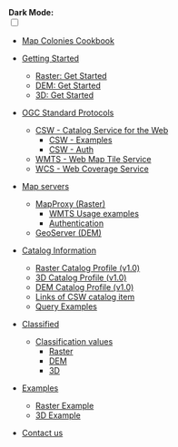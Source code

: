 <!-- docs/_sidebar.md -->

<div class="dark-mode-wrapper">
  <b>Dark Mode:</b>
  <div class="onoffswitch" >
      <input type="checkbox" name="onoffswitch" class="onoffswitch-checkbox" id="myonoffswitch" tabindex="0" >
      <label class="onoffswitch-label" for="myonoffswitch">
          <span onclick="toggle()" class="onoffswitch-inner"></span>
          <span onclick="toggle()" class="onoffswitch-switch"></span>
      </label>
  </div>
</div>

- [Map Colonies Cookbook](/README.md)
- [Getting Started](/getting-started/README.md)
  * [Raster: Get Started](/getting-started/get_start_raster.md)
  * [DEM: Get Started](/getting-started/get_start_dem.md)
  * [3D: Get Started](/getting-started/get_start_3d.md)
- [OGC Standard Protocols](/ogc-protocols/README.md)
  * [CSW - Catalog Service for the Web](/ogc-protocols/ogc-csw.md)
    * [CSW - Examples](/ogc-protocols/ogc-csw-examples.md)
    * [CSW - Auth](/ogc-protocols/ogc-csw-auth.md)
  * [WMTS - Web Map Tile Service](/ogc-protocols/ogc-wmts.md)
  * [WCS - Web Coverage Service](/ogc-protocols/ogc-wcs.md)
- [Map servers](/map-servers/README.md)
  * [MapProxy (Raster)](/map-servers/map_proxy_raster.md)
    * [WMTS Usage examples](/map-servers/map_proxy_wmts_examples.md)
    * [Authentication](/map-servers/map_proxy_auth.md)
  * [GeoServer (DEM)](/map-servers/geo_server_dem.md)
- [Catalog Information](/catalog-information/README.md)
  * [Raster Catalog Profile (v1.0)](/catalog-information/v1_0/raster_profile.md)
  * [3D Catalog Profile (v1.0)](/catalog-information/v1_0/3d_profile.md)
  * [DEM Catalog Profile (v1.0)](/catalog-information/v1_0/dem_profile.md)
  * [Links of CSW catalog item](/catalog-information/csw_links.md)
  * [Query Examples](/catalog-information/query-examples.md)
- [Classified](/classified/README.md)
  * [Classification values](/classified/raster/classification_table.md) 
    * [Raster](/classified/raster/classification_table.md) 
    * [DEM](/classified/dem/classification_table.md)
    * [3D](/classified/3d/classification_table.md)
- [Examples]()
  * [Raster Example](.//assets/examples/raster/index.html)
  * [3D Example](.//assets/examples/3d/index.html)
- [Contact us](/classified/contact_us.md)

    <!-- * [Installation Guide](/microcOSM/InstallationGuide/README.md)
    * [Aws](/microcOSM/InstallationGuide/aws/README.md)
    * [Minikube](/microcOSM/InstallationGuide/minikube/README.md) -->
<!-- * OSM CLI Tools
  * [osm2pgsql](/osm2pgsql/README.md)
  * [osmosis](/osmosis/README.md)
  * Synchronization
  * 1 way
    * Pipe based
      * [osmosis-pipe-sync](/osmosis-pipe-sync/README.md)
    * File based
      * [osmosis-file-sync](/osmosis-file-sync/README.md) -->
<!-- * [Openstreetmap-website](/openstreetmap-website/README.md)
  * [Resources](https://github.com/MapColonies/osm-depolyment-stack/tree/master/openstreetmap-website)
    * [Dockerfile]([/openstreetmap-website](https://github.com/MapColonies/osm-depolyment-stack/tree/master/openstreetmap-website)/Dockerfile)
    * [start.sh](https://github.com/MapColonies/osm-depolyment-stack/tree/master/openstreetmap-website/start.sh)
    * [storage.yml](https://github.com/MapColonies/osm-depolyment-stack/tree/master/openstreetmap-website/config/storage.yml)
* [Render Stack](/render-stack/README.md)
* About
  * [Link to github repo](https://github.com/MapColonies/microcOSM) --> 